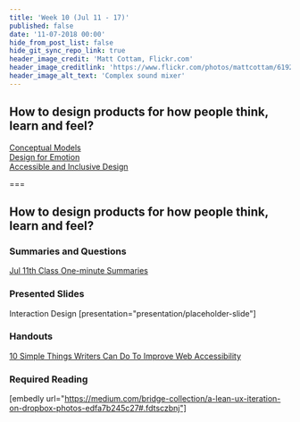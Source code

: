 ```yaml
---
title: 'Week 10 (Jul 11 - 17)'
published: false
date: '11-07-2018 00:00'
hide_from_post_list: false
hide_git_sync_repo_link: true
header_image_credit: 'Matt Cottam, Flickr.com'
header_image_creditlink: 'https://www.flickr.com/photos/mattcottam/6192507935/'
header_image_alt_text: 'Complex sound mixer'
---
```


## How to design products for how people think, learn and feel?
[Conceptual Models](../../presentation/placeholder-slide?target=_blank#/placeholder-slide-4)  
[Design for Emotion](../../presentation/placeholder-slide?target=_blank#/placeholder-slide-5)  
[Accessible and Inclusive Design](../../presentation/placeholder-slide?target=_blank#/placeholder-slide-6)  

===

## **How to design products for how people think, learn and feel?**

### Summaries and Questions  
[Jul 11th Class One-minute Summaries](https://sso.canvaslms.com/courses/1413912/assignments/9519526)

### Presented Slides  
Interaction Design
[presentation="presentation/placeholder-slide"]

### Handouts
[10 Simple Things Writers Can Do To Improve Web Accessibility](http://www.seamlesscms.com/Insights/Content-Accessibility)  

### Required Reading  
[embedly url="https://medium.com/bridge-collection/a-lean-ux-iteration-on-dropbox-photos-edfa7b245c27#.fdtsczbnj"]
